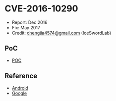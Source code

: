 # CVE-2016-10290

- Report: Dec 2016
- Fix: May 2017
- Credit: chengjia4574@gmail.com (IceSwordLab)

## PoC

- [POC](./poc.c)

## Reference

- [Android](https://source.android.com/security/bulletin/2017-05-01.html)
- [Google](https://issuetracker.google.com/issues/37130885)
